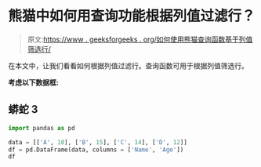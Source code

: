 # 熊猫中如何用查询功能根据列值过滤行？

> 原文:[https://www . geeksforgeeks . org/如何使用熊猫查询函数基于列值筛选行/](https://www.geeksforgeeks.org/how-to-filter-rows-based-on-column-values-with-query-function-in-pandas/)

在本文中，让我们看看如何根据列值过滤行。查询函数可用于根据列值筛选行。

**考虑以下数据框:**

## 蟒蛇 3

```py
import pandas as pd

data = [['A', 10], ['B', 15], ['C', 14], ['D', 12]] 
df = pd.DataFrame(data, columns = ['Name', 'Age'])
df
```